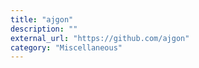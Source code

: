 ```yaml
---
title: "ajgon"
description: ""
external_url: "https://github.com/ajgon"
category: "Miscellaneous"
---
```

